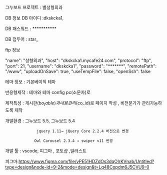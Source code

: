 그누보드 프로젝트 : 별성형외과 


DB 정보
DB 아이디 :dkskcka1,

DB 패스워드 : ***********

DB 접두어 : star_

ftp 정보

 "name": "성형외과",
    "host": "dkskcka1.mycafe24.com",
    "protocol": "ftp",
    "port": 21,
    "username": "dkskcka1",
    "password": "*******",
    "remotePath": "/www",
    "uploadOnSave": true,
    "useTempFile": false,
    "openSsh": false

테마 정보 : 기본베이직 테마

반응형제작 : 테마와 테마 config pc(소문자)로 

제작특성 : 게시판($bo_table) 과 내용 관리($co_id)로 페이지 작성 , 비전문가가 관리가능하도록 제작

개발환경 : 그누보드 5.5, 그누보드 5.4

                  jquery 1.11→ jQuery Core 2.2.4 버전으로 변경

                 Owl Carousel 2.3.4 → swiper v11 변경

개발 툴 : vscode, 피그마 , 포토샵 ,일러스트

피그마:https://www.figma.com/file/yPE51HDZdOs3dqOIrKVnab/Untitled?type=design&node-id=9-2&mode=design&t=Lq48Copdm6J5CVU9-0
